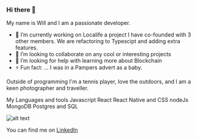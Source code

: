 ### Hi there 👋


My name is Will and I am a passionate developer. 

- 🔭 I’m currently working on Localife a project I have co-founded with 3 other members. We are refactoring to Typescipt and adding extra features.
- 👯 I’m looking to collaborate on any cool or interesting projects
- 🤔 I’m looking for help with learning more about Blockchain
- ⚡ Fun fact: ... I was in a Pampers advert as a baby. 

Outside of programming I'm a tennis player, love the outdoors, and I am a keen photographer and traveller. 

My Languages and tools
Javascript React React Native and CSS nodeJs MongoDB Postgres and SQL

![alt text](https://p.kindpng.com/picc/s/112-1127618_website-designing-company-web-development-clipart-png-transparent.png "Dev Juggling")


You can find me on [LinkedIn](https://www.linkedin.com/in/william-jl-johnson/)
